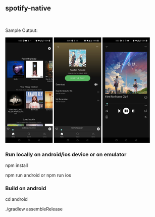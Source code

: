 ## spotify-native

<br />

Sample Output:

<img src="./screenshot/image1.jpg" width="150">
<img src="./screenshot/image2.jpg" width="150">
<img src="./screenshot/image3.jpg" width="150">
<br />

### Run locally on android/ios device or on emulator

npm install

npm run android or npm run ios

### Build on android

cd android

./gradlew assembleRelease
